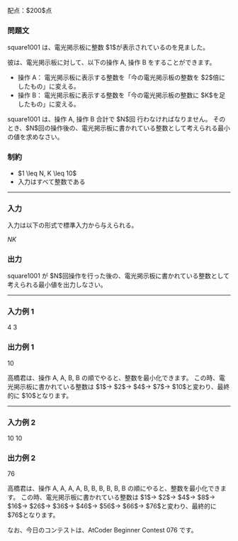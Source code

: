 
<div>

<span>

<span>

<p>
配点：$200$点
</p>

<div>

<section>

### **問題文**

<p>
square1001 は、電光掲示板に整数 $1$が表示されているのを見ました。

彼は、電光掲示板に対して、以下の操作 A, 操作 B をすることができます。
</p>

<ul>

<li>
操作 A： 電光掲示板に表示する整数を「今の電光掲示板の整数を $2$倍にしたもの」に変える。
</li>

<li>
操作 B： 電光掲示板に表示する整数を「今の電光掲示板の整数に $K$を足したもの」に変える。
</li>

</ul>

<p>
square1001 は、操作 A, 操作 B 合計で $N$回 行わなければなりません。
そのとき、$N$回の操作後の、電光掲示板に書かれている整数として考えられる最小の値を求めなさい。
</p>

</section>

</div>

<div>

<section>

### **制約**

<ul>

<li>
$1 \leq N, K \leq 10$
</li>

<li>
入力はすべて整数である
</li>

</ul>

</section>

</div>

---

<div>

<div>

<section>

### **入力**

<p>
入力は以下の形式で標準入力から与えられる。 
</p>

<div>

$N$$K$
</div>

</section>

</div>

<div>

<section>

### **出力**

<p>
square1001 が $N$回操作を行った後の、電光掲示板に書かれている整数として考えられる最小値を出力しなさい。
</p>

</section>

</div>

</div>

---

<div>

<section>

### **入力例 1**

<div>

4
3

</div>

</section>

</div>

<div>

<section>

### **出力例 1**

<div>

10

</div>

<p>
高橋君は、操作 A, A, B, B の順でやると、整数を最小化できます。
この時、電光掲示板に書かれている整数は $1$→ $2$→ $4$→ $7$→ $10$と変わり、最終的に $10$となります。
</p>

</section>

</div>

---

<div>

<section>

### **入力例 2**

<div>

10
10

</div>

</section>

</div>

<div>

<section>

### **出力例 2**

<div>

76

</div>

<p>
高橋君は、操作 A, A, A, A, B, B, B, B, B, B の順にやると、整数を最小化できます。
この時、電光掲示板に書かれている整数は $1$→ $2$→ $4$→ $8$→ $16$→ $26$→ $36$→ $46$→ $56$→ $66$→ $76$と変わり、最終的に $76$となります。
</p>

<p>
なお、今日のコンテストは、AtCoder Beginner Contest 076 です。
</p>

</section>

</div>

</span>

</span>

</div>
